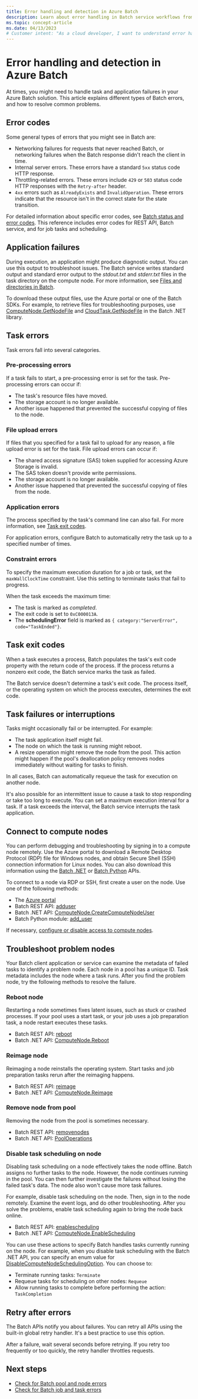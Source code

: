 ```yaml
---
title: Error handling and detection in Azure Batch
description: Learn about error handling in Batch service workflows from a development standpoint.
ms.topic: concept-article
ms.date: 04/13/2023
# Customer intent: "As a cloud developer, I want to understand error handling and detection in Batch service workflows, so that I can effectively troubleshoot and resolve application and task failures in my cloud-based solutions."
---
```


# Error handling and detection in Azure Batch

At times, you might need to handle task and application failures in your Azure Batch solution. This article explains different types of Batch errors, and how to resolve common problems.

## Error codes

Some general types of errors that you might see in Batch are:

- Networking failures for requests that never reached Batch, or networking failures when the Batch response didn't reach the client in time.
- Internal server errors. These errors have a standard `5xx` status code HTTP response.
- Throttling-related errors. These errors include `429` or `503` status code HTTP responses with the `Retry-after` header.
- `4xx` errors such as `AlreadyExists` and `InvalidOperation`. These errors indicate that the resource isn't in the correct state for the state transition.

For detailed information about specific error codes, see [Batch status and error codes](/rest/api/batchservice/batch-status-and-error-codes). This reference includes error codes for REST API, Batch service, and for job tasks and scheduling.

## Application failures

During execution, an application might produce diagnostic output. You can use this output to troubleshoot issues. The Batch service writes standard output and standard error output to the *stdout.txt* and *stderr.txt* files in the task directory on the compute node. For more information, see [Files and directories in Batch](files-and-directories.md).

To download these output files, use the Azure portal or one of the Batch SDKs. For example, to retrieve files for troubleshooting purposes, use [ComputeNode.GetNodeFile](/dotnet/api/microsoft.azure.batch.computenode) and [CloudTask.GetNodeFile](/dotnet/api/microsoft.azure.batch.cloudtask) in the Batch .NET library.

## Task errors

Task errors fall into several categories.

### Pre-processing errors

If a task fails to start, a pre-processing error is set for the task. Pre-processing errors can occur if:

- The task's resource files have moved.
- The storage account is no longer available.
- Another issue happened that prevented the successful copying of files to the node.

### File upload errors

If files that you specified for a task fail to upload for any reason, a file upload error is set for the task. File upload errors can occur if: 

- The shared access signature (SAS) token supplied for accessing Azure Storage is invalid.
- The SAS token doesn't provide write permissions.
- The storage account is no longer available.
- Another issue happened that prevented the successful copying of files from the node.

### Application errors

The process specified by the task's command line can also fail. For more information, see [Task exit codes](#task-exit-codes).

For application errors, configure Batch to automatically retry the task up to a specified number of times.

### Constraint errors

To specify the maximum execution duration for a job or task, set the `maxWallClockTime` constraint. Use this setting to terminate tasks that fail to progress.

When the task exceeds the maximum time:

- The task is marked as *completed*.
- The exit code is set to `0xC000013A`.
- The **schedulingError** field is marked as `{ category:"ServerError", code="TaskEnded"}`.

## Task exit codes

When a task executes a process, Batch populates the task's exit code property with the return code of the process. If the process returns a nonzero exit code, the Batch service marks the task as failed.

The Batch service doesn't determine a task's exit code. The process itself, or the operating system on which the process executes, determines the exit code.

## Task failures or interruptions

Tasks might occasionally fail or be interrupted. For example:

- The task application itself might fail.
- The node on which the task is running might reboot.
- A resize operation might remove the node from the pool. This action might happen if the pool's deallocation policy removes nodes immediately without waiting for tasks to finish. 

In all cases, Batch can automatically requeue the task for execution on another node.

It's also possible for an intermittent issue to cause a task to stop responding or take too long to execute. You can set a maximum execution interval for a task. If a task exceeds the interval, the Batch service interrupts the task application.

## Connect to compute nodes

You can perform debugging and troubleshooting by signing in to a compute node remotely. Use the Azure portal to download a Remote Desktop Protocol (RDP) file for Windows nodes, and obtain Secure Shell (SSH) connection information for Linux nodes. You can also download this information using the [Batch .NET](/dotnet/api/microsoft.azure.batch.computenode) or [Batch Python](batch-linux-nodes.md#connect-to-linux-nodes-using-ssh) APIs.

To connect to a node via RDP or SSH, first create a user on the node. Use one of the following methods:

- The [Azure portal](https://portal.azure.com)
- Batch REST API: [adduser](/rest/api/batchservice/computenode/adduser)
- Batch .NET API: [ComputeNode.CreateComputeNodeUser](/dotnet/api/microsoft.azure.batch.computenode)
- Batch Python module: [add_user](batch-linux-nodes.md#connect-to-linux-nodes-using-ssh)

If necessary, [configure or disable access to compute nodes](pool-endpoint-configuration.md).

## Troubleshoot problem nodes

Your Batch client application or service can examine the metadata of failed tasks to identify a problem node. Each node in a pool has a unique ID. Task metadata includes the node where a task runs. After you find the problem node, try the following methods to resolve the failure.

### Reboot node

Restarting a node sometimes fixes latent issues, such as stuck or crashed processes. If your pool uses a start task, or your job uses a job preparation task, a node restart executes these tasks.

- Batch REST API: [reboot](/rest/api/batchservice/computenode/reboot)
- Batch .NET API: [ComputeNode.Reboot](/dotnet/api/microsoft.azure.batch.computenode.reboot)

### Reimage node

Reimaging a node reinstalls the operating system. Start tasks and job preparation tasks rerun after the reimaging happens.

- Batch REST API: [reimage](/rest/api/batchservice/computenode/reimage)
- Batch .NET API: [ComputeNode.Reimage](/dotnet/api/microsoft.azure.batch.computenode.reimage)

### Remove node from pool

Removing the node from the pool is sometimes necessary. 

- Batch REST API: [removenodes](/rest/api/batchservice/pool/remove-nodes)
- Batch .NET API: [PoolOperations](/dotnet/api/microsoft.azure.batch.pooloperations)

### Disable task scheduling on node

Disabling task scheduling on a node effectively takes the node offline. Batch assigns no further tasks to the node. However, the node continues running in the pool. You can then further investigate the failures without losing the failed task's data. The node also won't cause more task failures. 

For example, disable task scheduling on the node. Then, sign in to the node remotely. Examine the event logs, and do other troubleshooting. After you solve the problems, enable task scheduling again to bring the node back online. 

- Batch REST API: [enablescheduling](/rest/api/batchservice/computenode/enablescheduling)
- Batch .NET API: [ComputeNode.EnableScheduling](/dotnet/api/microsoft.azure.batch.computenode.enablescheduling)

You can use these actions to specify Batch handles tasks currently running on the node. For example, when you disable task scheduling with the Batch .NET API, you can specify an enum value for [DisableComputeNodeSchedulingOption](/dotnet/api/microsoft.azure.batch.common.disablecomputenodeschedulingoption). You can choose to:

- Terminate running tasks: `Terminate`
- Requeue tasks for scheduling on other nodes: `Requeue`
- Allow running tasks to complete before performing the action: `TaskCompletion`

## Retry after errors

The Batch APIs notify you about failures. You can retry all APIs using the built-in global retry handler. It's a best practice to use this option. 

After a failure, wait several seconds before retrying. If you retry too frequently or too quickly, the retry handler throttles requests.

## Next steps

- [Check for Batch pool and node errors](batch-pool-node-error-checking.md)
- [Check for Batch job and task errors](batch-job-task-error-checking.md)
